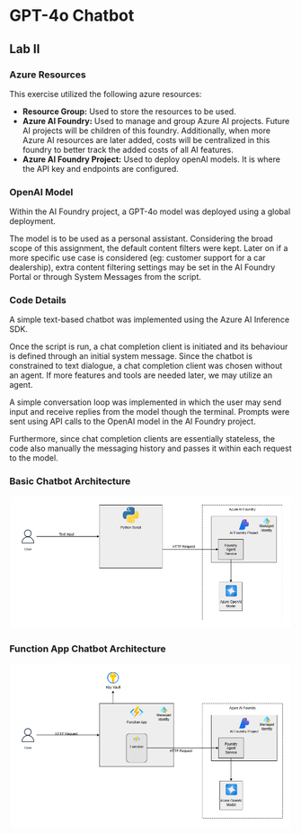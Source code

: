 # GPT-4o Chatbot

## Lab II
### Azure Resources
This exercise utilized the following azure resources:

<ul>
    <li><b>Resource Group:</b> Used to store the resources to be used.</li>
    <li><b>Azure AI Foundry:</b> Used to manage and group Azure AI projects. 
        Future AI projects will be children of this foundry. 
        Additionally, when more Azure AI resources are later added, costs will be 
        centralized in this foundry to better track the added costs of 
        all AI features.</li>
    <li><b>Azure AI Foundry Project:</b> Used to deploy openAI models.
        It is where the API key and endpoints are configured.</li>
</ul>

### OpenAI Model
Within the AI Foundry project, a GPT-4o model was deployed using a global deployment. 

The model is to be used as a personal assistant. Considering the broad scope of 
this assignment, the default content filters were kept. Later on if a more 
specific use case is considered (eg: customer support for a car dealership), 
extra content filtering settings may be set in the AI Foundry Portal or through
System Messages from the script.

### Code Details
A simple text-based chatbot was implemented using the Azure AI Inference SDK. 

Once the script is run, a chat completion client is initiated and its
behaviour is defined through an initial system message. Since the chatbot 
is constrained to text dialogue, a chat completion client was chosen without an agent.
If more features and tools are needed later, we may utilize an agent.

A simple conversation loop was implemented in which the user may send input and receive replies
from the model though the terminal. Prompts were sent using API calls to the OpenAI model in the 
AI Foundry project.

Furthermore, since chat completion clients are essentially stateless, the code also manually
the messaging history and passes it within each request to the model.

### Basic Chatbot Architecture
<p align="center">
  <img src="Chatbot Architecture.png" alt="Description" width="500"/>
</p>

### Function App Chatbot Architecture
<p align="center">
  <img src="Function App Chatbot Architecture.png" alt="Description" width="500"/>
</p>

